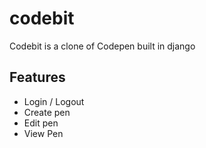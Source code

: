 # codebit
Codebit is a clone of Codepen built in django 

## Features
 - Login / Logout
 - Create pen
 - Edit pen
 - View Pen
